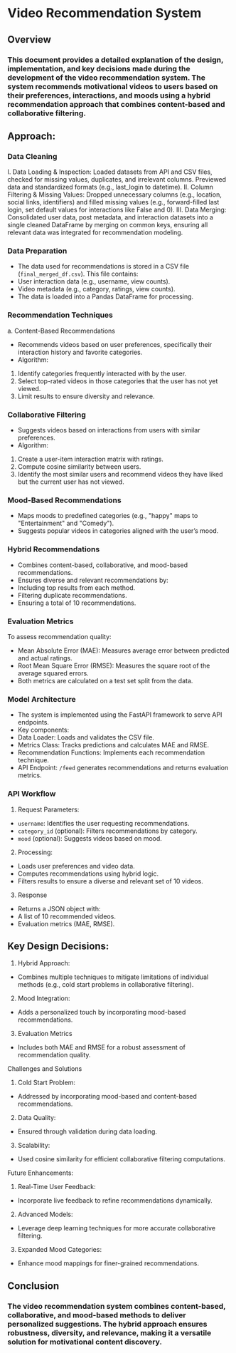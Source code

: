 # Video Recommendation System

## Overview
### This document provides a detailed explanation of the design, implementation, and key decisions made during the development of the video recommendation system. The system recommends motivational videos to users based on their preferences, interactions, and moods using a hybrid recommendation approach that combines content-based and collaborative filtering.

## Approach:

### Data Cleaning
I.	Data Loading & Inspection: Loaded datasets from API and CSV files, checked for missing values, duplicates, and irrelevant columns. Previewed data and standardized formats (e.g., last_login to datetime).
II.	Column Filtering & Missing Values: Dropped unnecessary columns (e.g., location, social links, identifiers) and filled missing values (e.g., forward-filled last login, set default values for interactions like False and 0).
III.	Data Merging: Consolidated user data, post metadata, and interaction datasets into a single cleaned DataFrame by merging on common keys, ensuring all relevant data was integrated for recommendation modeling.


### Data Preparation
-	The data used for recommendations is stored in a CSV file (`final_merged_df.csv`). This file contains:
-	User interaction data (e.g., username, view counts).
-	Video metadata (e.g., category, ratings, view counts).
-	The data is loaded into a Pandas DataFrame for processing.

### Recommendation Techniques
a. Content-Based Recommendations
-	Recommends videos based on user preferences, specifically their interaction history and favorite categories.
-	Algorithm:
1.	Identify categories frequently interacted with by the user.
2.	Select top-rated videos in those categories that the user has not yet viewed.
3.	Limit results to ensure diversity and relevance.

### Collaborative Filtering
-	Suggests videos based on interactions from users with similar preferences.
-	Algorithm:
1.	Create a user-item interaction matrix with ratings.
2.	Compute cosine similarity between users.
3.	Identify the most similar users and recommend videos they have liked but the current user has not viewed.
 
### Mood-Based Recommendations
-	Maps moods to predefined categories (e.g., "happy" maps to "Entertainment" and "Comedy").
-	Suggests popular videos in categories aligned with the user’s mood.

### Hybrid Recommendations
-	Combines content-based, collaborative, and mood-based recommendations.
-	Ensures diverse and relevant recommendations by:
-	Including top results from each method.
-	Filtering duplicate recommendations.
-	Ensuring a total of 10 recommendations.

### Evaluation Metrics
To assess recommendation quality:
-	Mean Absolute Error (MAE): Measures average error between predicted and actual ratings.
-	Root Mean Square Error (RMSE): Measures the square root of the average squared errors.
-	Both metrics are calculated on a test set split from the data.

### Model Architecture
-	The system is implemented using the FastAPI framework to serve API endpoints.
-	Key components:
-	Data Loader: Loads and validates the CSV file.
-	Metrics Class: Tracks predictions and calculates MAE and RMSE.
-	Recommendation Functions: Implements each recommendation technique.
-	API Endpoint: `/feed` generates recommendations and returns evaluation metrics.

### API Workflow
1.	Request Parameters:
-	`username`: Identifies the user requesting recommendations.
-	`category_id` (optional): Filters recommendations by category.
-	`mood` (optional): Suggests videos based on mood.
2.	Processing:
-	Loads user preferences and video data.
-	Computes recommendations using hybrid logic.
-	Filters results to ensure a diverse and relevant set of 10 videos.
3.	Response
-	Returns a JSON object with:
-	A list of 10 recommended videos.
-	Evaluation metrics (MAE, RMSE).

## Key Design Decisions:

1.	Hybrid Approach:
 
-	Combines multiple techniques to mitigate limitations of individual methods (e.g., cold start problems in collaborative filtering).
2.	Mood Integration:
-	Adds a personalized touch by incorporating mood-based recommendations.
3.	Evaluation Metrics
-	Includes both MAE and RMSE for a robust assessment of recommendation quality.

Challenges and Solutions
1.	Cold Start Problem:
-	Addressed by incorporating mood-based and content-based recommendations.
2.	Data Quality:
-	Ensured through validation during data loading.
3.	Scalability:
-	Used cosine similarity for efficient collaborative filtering computations.

Future Enhancements:
1.	Real-Time User Feedback:
-	Incorporate live feedback to refine recommendations dynamically.
2.	Advanced Models:
-	Leverage deep learning techniques for more accurate collaborative filtering.
3.	Expanded Mood Categories:
-	Enhance mood mappings for finer-grained recommendations.

## Conclusion
### The video recommendation system combines content-based, collaborative, and mood-based methods to deliver personalized suggestions. The hybrid approach ensures robustness, diversity, and relevance, making it a versatile solution for motivational content discovery.
